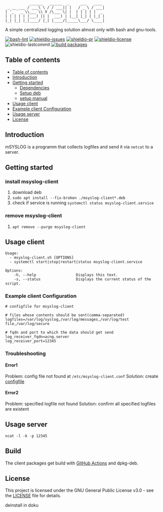 ```
           ______   ______  _     ___   ____
 _ __ ___ / ___\ \ / / ___|| |   / _ \ / ___|
| '_ ` _ \\___ \\ V /\___ \| |  | | | | |  _
| | | | | |___) || |  ___) | |__| |_| | |_| |
|_| |_| |_|____/ |_| |____/|_____\___/ \____|
```

 A simple centralized logging solution almost only with bash and gnu-tools.

 [![bash-lint](https://github.com/quotengrote/mSYSLOG/actions/workflows/bash_lint.yml/badge.svg)](https://github.com/quotengrote/mSYSLOG/actions/workflows/bash_lint.yml)
 [![shieldio-issues](https://img.shields.io/github/issues/quotengrote/msyslog)](https://github.com/quotengrote/mSYSLOG/issues)
[![shieldio-pr](https://img.shields.io/github/issues-pr/quotengrote/msyslog)](https://github.com/quotengrote/mSYSLOG/pulls)
[![shieldio-license](https://img.shields.io/github/license/quotengrote/msyslog)](./LICENSE)
![shieldio-lastcommit](https://img.shields.io/github/last-commit/quotengrote/msyslog)
[![build packages](https://github.com/quotengrote/mSYSLOG/actions/workflows/build-deb.yml/badge.svg)](https://github.com/quotengrote/mSYSLOG/actions/workflows/build-deb.yml)

## Table of contents
<!-- TOC START min:1 max:3 link:true asterisk:false update:true -->
  - [Table of contents](#table-of-contents)
  - [Introduction](#introduction)
  - [Getting started](#getting-started)
    - [Dependencies](#dependencies)
    - [Setup deb](#setup-deb)
    - [setup manual](#setup-manual)
  - [Usage client](#usage-client)
  - [Example client Configuration](#example-client-configuration)
  - [Usage server](#usage-server)
  - [License](#license)
<!-- TOC END -->



## Introduction
mSYSLOG is a programm that collects logfiles and send it via `netcat` to a server.

## Getting started

### install msyslog-client
1. download deb
2. ``sudo apt install --fix-broken ./msyslog-client*.deb``
3. check if service is running ``systemctl status msyslog-client.service``

### remove msyslog-client
1. ``apt remove --purge msyslog-client``

## Usage client
```
Usage:
  - msyslog-client.sh [OPTIONS]
  - systemctl start|stop|restart|status msyslog-client.service

Options:
    -h, --help                  Displays this text.
    -s, --status                Displays the current status of the script.
```


### Example client Configuration
```
# configfile for msyslog-client

# files whose contents should be sent(comma-separated)
logfiles=/var/log/syslog,/var/log/messages,/var/log/test file,/var/log/secure

# fqdn and port to which the data should get send
log_receiver_fqdn=acng.server
log_receiver_port=12345

```

### Troubleshooting
#### Error1
Problem: config file not found at `/etc/msyslog-client.conf`
Solution: create [configfile](#example-client-configuration)
#### Error2
Problem: specified logfile not found
Solution: confirm all specified logfiles are existent


## Usage server
``ncat -l -k -p 12345``


## Build
The client packages get build with [GitHub Actions](./.github/workflows/build-deb.yml) and dpkg-deb.

## License
This project is licensed under the GNU General Public License v3.0 - see the [LICENSE](./LICENSE) file for details.


deinstall in doku

